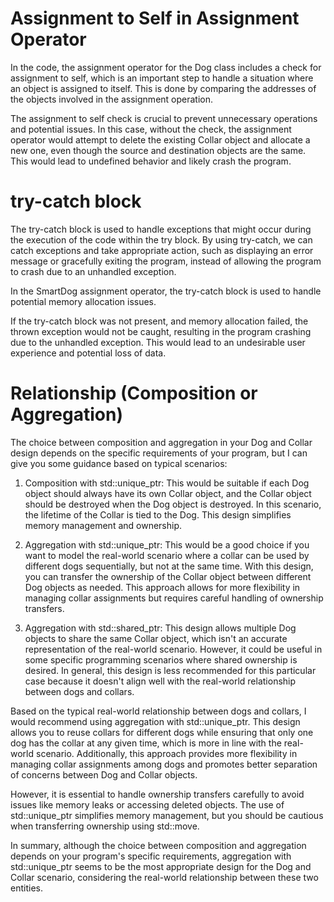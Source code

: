 # Assignment to Self in Assignment Operator
In the code, the assignment operator for the Dog class includes a check for assignment to self, which is an important step to handle a situation 
where an object is assigned to itself. This is done by comparing the addresses of the objects involved in the assignment operation.

The assignment to self check is crucial to prevent unnecessary operations and potential issues. 
In this case, without the check, the assignment operator would attempt to delete the existing Collar object and allocate a new one, 
even though the source and destination objects are the same. This would lead to undefined behavior and likely crash the program.

# try-catch block
The try-catch block is used to handle exceptions that might occur during the execution of the code within the try block. By using try-catch, we can catch exceptions and take appropriate action, such as displaying an error message or gracefully exiting the program, instead of allowing the program to crash due to an unhandled exception.

In the SmartDog assignment operator, the try-catch block is used to handle potential memory allocation issues.

If the try-catch block was not present, and memory allocation failed, the thrown exception would not be caught, resulting in the program crashing due to the unhandled exception. This would lead to an undesirable user experience and potential loss of data.

# Relationship (Composition or Aggregation)

The choice between composition and aggregation in your Dog and Collar design depends on the specific requirements of your program, but I can give you some guidance based on typical scenarios:


1) Composition with std::unique_ptr: This would be suitable if each Dog object should always have its own Collar object, and the Collar object should be destroyed when the Dog object is destroyed. In this scenario, the lifetime of the Collar is tied to the Dog. This design simplifies memory management and ownership.


2) Aggregation with std::unique_ptr: This would be a good choice if you want to model the real-world scenario where a collar can be used by different dogs sequentially, but not at the same time. With this design, you can transfer the ownership of the Collar object between different Dog objects as needed. This approach allows for more flexibility in managing collar assignments but requires careful handling of ownership transfers.


3) Aggregation with std::shared_ptr: This design allows multiple Dog objects to share the same Collar object, which isn't an accurate representation of the real-world scenario. However, it could be useful in some specific programming scenarios where shared ownership is desired. In general, this design is less recommended for this particular case because it doesn't align well with the real-world relationship between dogs and collars.

Based on the typical real-world relationship between dogs and collars, I would recommend using aggregation with std::unique_ptr. This design allows you to reuse collars for different dogs while ensuring that only one dog has the collar at any given time, which is more in line with the real-world scenario. Additionally, this approach provides more flexibility in managing collar assignments among dogs and promotes better separation of concerns between Dog and Collar objects.

However, it is essential to handle ownership transfers carefully to avoid issues like memory leaks or accessing deleted objects. The use of std::unique_ptr simplifies memory management, but you should be cautious when transferring ownership using std::move.

In summary, although the choice between composition and aggregation depends on your program's specific requirements, aggregation with std::unique_ptr seems to be the most appropriate design for the Dog and Collar scenario, considering the real-world relationship between these two entities.

